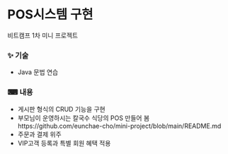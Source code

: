 # POS시스템 구현
비트캠프 1차 미니 프로젝트

### ✨ 기술
- Java 문법 연습

### ⌨ 내용
- 게시판 형식의 CRUD 기능을 구현
- 부모님이 운영하시는 칼국수 식당의 POS 만들어 봄https://github.com/eunchae-cho/mini-project/blob/main/README.md
- 주문과 결제 위주
- VIP고객 등록과 특별 회원 혜택 적용
